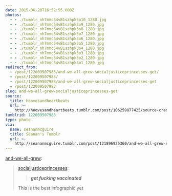 ```yaml
---
date: 2015-06-20T16:52:55.000Z
photos:
  - - ./tumblr_nh7mmc54vB1szhpk3o10_1280.jpg
  - - ./tumblr_nh7mmc54vB1szhpk3o9_1280.jpg
  - - ./tumblr_nh7mmc54vB1szhpk3o8_1280.jpg
  - - ./tumblr_nh7mmc54vB1szhpk3o7_1280.jpg
  - - ./tumblr_nh7mmc54vB1szhpk3o6_1280.jpg
  - - ./tumblr_nh7mmc54vB1szhpk3o5_1280.jpg
  - - ./tumblr_nh7mmc54vB1szhpk3o4_1280.jpg
  - - ./tumblr_nh7mmc54vB1szhpk3o3_1280.jpg
  - - ./tumblr_nh7mmc54vB1szhpk3o2_1280.jpg
  - - ./tumblr_nh7mmc54vB1szhpk3o1_1280.jpg
redirect_from:
  - /post/122009507983/and-we-all-grew-socialjusticeprincesses-get/
  - /post/122009507983/
  - /post/122009507983/and-we-all-grew-socialjusticeprincesses-get
  - /post/122009507983
slug: and-we-all-grew-socialjusticeprincesses-get
source:
  title: hoovesandheartbeats
  url: >-
    http://hoovesandheartbeats.tumblr.com/post/106259877425/source-credit-maki-naro-part-two
tumblrid: 122009507983
type: photo
via:
  name: seananmcguire
  title: Seanan's Tumblr
  url: >-
    http://seananmcguire.tumblr.com/post/121896925360/and-we-all-grew-socialjusticeprincesses-get
---
```

<p><a class="tumblr_blog" href="http://and-we-all-grew.tumblr.com/post/106351458689/socialjusticeprincesses-get-fucking">and-we-all-grew</a>:</p>
<blockquote>
<p><a class="tumblr_blog" href="http://socialjusticeprincesses.tumblr.com/post/106298068312/get-fucking-vaccinated">socialjusticeprincesses</a>:</p>
<blockquote>
<p><b><i>get fucking vaccinated</i></b></p>
</blockquote>
<p>This is the best infographic yet</p>
</blockquote>
